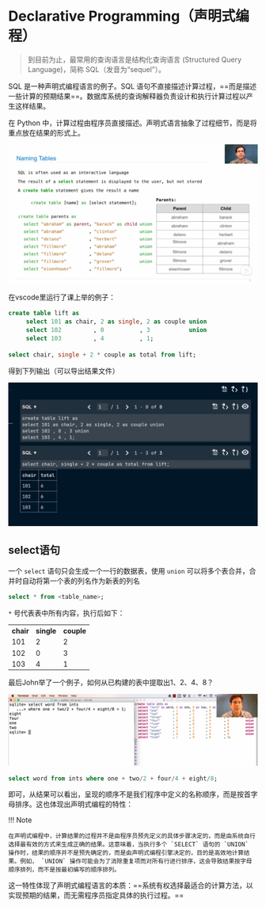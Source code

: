 # Declarative Programming（声明式编程）

> 到目前为止，最常用的查询语言是结构化查询语言 (Structured Query Language)，简称 SQL（发音为“sequel”）。

SQL 是一种声明式编程语言的例子。SQL 语句不直接描述计算过程，==而是描述一些计算的预期结果==。数据库系统的查询解释器负责设计和执行计算过程以产生这样结果。

在 Python 中，计算过程由程序员直接描述。声明式语言抽象了过程细节，而是将重点放在结果的形式上。

![](.\picture\23.01.png)

在vscode里运行了课上举的例子：

```sql
create table lift as
     select 101 as chair, 2 as single, 2 as couple union 
     select 102         , 0          , 3           union
     select 103         , 4          , 1;

select chair, single + 2 * couple as total from lift;
```

得到下列输出（可以导出结果文件）

![](.\picture\23.02.png)

## select语句

一个 `select` 语句只会生成一个一行的数据表，使用 `union` 可以将多个表合并，合并时自动将第一个表的列名作为新表的列名

```sql
select * from <table_name>;
```

`*` 号代表表中所有内容，执行后如下：

<table><tr><th>chair</th><th>single</th><th>couple</th><tr><tr><td>101</td><td>2</td><td>2</td></tr><tr><td>102</td><td>0</td><td>3</td></tr><tr><td>103</td><td>4</td><td>1</td></tr></table>

最后John举了一个例子，如何从已构建的表中提取出1、2、4、8？

![](.\picture\23.03.png)

```sql
select word from ints where one + two/2 + four/4 + eight/8;
```

即可，从结果可以看出，呈现的顺序不是我们程序中定义的名称顺序，而是按首字母排序。这也体现出声明式编程的特性：

!!! Note

	在声明式编程中，计算结果的过程并不是由程序员预先定义的具体步骤决定的，而是由系统自行选择最有效的方式来生成正确的结果。这意味着，当执行多个 `SELECT` 语句的 `UNION` 操作时，结果的顺序并不是预先确定的，而是由声明式编程引擎决定的，目的是高效地计算结果。例如， `UNION` 操作可能会为了消除重复项而对所有行进行排序，这会导致结果按字母顺序排列，而不是按最初编写的顺序排列。

这一特性体现了声明式编程语言的本质：==系统有权选择最适合的计算方法，以实现预期的结果，而无需程序员指定具体的执行过程。==